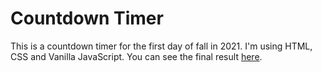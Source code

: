 # Countdown Timer 

  This is a countdown timer for the first day of fall in 2021. I'm using HTML, CSS and Vanilla JavaScript. You can see the final result [here](https://isabelthompson.github.io/countdown-timer/).
